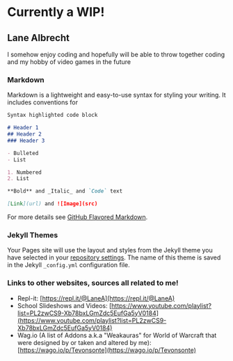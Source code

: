 # Currently a WIP!
## Lane Albrecht
I somehow enjoy coding and hopefully will be able to throw together coding and my hobby of video games in the future

### Markdown

Markdown is a lightweight and easy-to-use syntax for styling your writing. It includes conventions for

```markdown
Syntax highlighted code block

# Header 1
## Header 2
### Header 3

- Bulleted
- List

1. Numbered
2. List

**Bold** and _Italic_ and `Code` text

[Link](url) and ![Image](src)
```

For more details see [GitHub Flavored Markdown](https://guides.github.com/features/mastering-markdown/).

### Jekyll Themes

Your Pages site will use the layout and styles from the Jekyll theme you have selected in your [repository settings](https://github.com/LaneAlb-Portfolio/LA-Tevon/settings). The name of this theme is saved in the Jekyll `_config.yml` configuration file.

### Links to other websites, sources all related to me!
- Repl-it: [https://repl.it/@LaneA](https://repl.it/@LaneA)
- School Slideshows and Videos: [https://www.youtube.com/playlist?list=PL2zwCS9-Xb78bxLGmZdc5EufGa5yV0184](https://www.youtube.com/playlist?list=PL2zwCS9-Xb78bxLGmZdc5EufGa5yV0184)
- Wag.io (A list of Addons a.k.a "Weakauras" for World of Warcraft that were designed by or taken and altered by me): [https://wago.io/p/Tevonsonte](https://wago.io/p/Tevonsonte)
